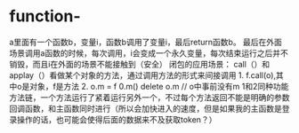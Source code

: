 # function-
a里面有一个函数b，变量i，函数b调用了变量i，最后return函数b。
最后在外面场景调用a函数的时候，每次调用，i会变成一个永久变量，每次结束运行之后并不销毁，而且i在外面的场景不能接触到（安全）
闭包的应用场景：
call（）和applay（）看做某个对象的方法，通过调用方法的形式来间接调用
1. 
f.call(o),其中o是对象，f是方法
2.
o.m = f
0.m()
delete o.m  // o中事前没有m
1和2同种功能
方法链，一个方法运行了紧着运行另外一个，不过每个方法返回不能是明确的参数
回调函数，和主函数同时进行（所以会加快进入的速度，但是如果我的主函数是登录操作的话，也可能会使得后面的数据来不及获取token？）
